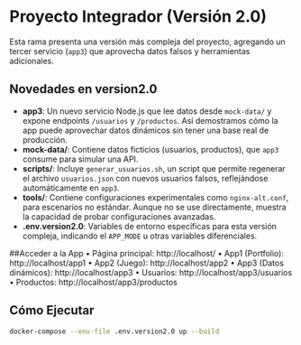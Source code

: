 
# Proyecto Integrador (Versión 2.0)

Esta rama presenta una versión más compleja del proyecto, agregando un tercer servicio (`app3`) que aprovecha datos falsos y herramientas adicionales.

## Novedades en version2.0

- **app3**: Un nuevo servicio Node.js que lee datos desde `mock-data/` y expone endpoints `/usuarios` y `/productos`. Así demostramos cómo la app puede aprovechar datos dinámicos sin tener una base real de producción.
- **mock-data/**: Contiene datos ficticios (usuarios, productos), que `app3` consume para simular una API.
- **scripts/**: Incluye `generar_usuarios.sh`, un script que permite regenerar el archivo `usuarios.json` con nuevos usuarios falsos, reflejándose automáticamente en `app3`.
- **tools/**: Contiene configuraciones experimentales como `nginx-alt.conf`, para escenarios no estándar. Aunque no se use directamente, muestra la capacidad de probar configuraciones avanzadas.
- **.env.version2.0**: Variables de entorno específicas para esta versión compleja, indicando el `APP_MODE` u otras variables diferenciales.

##Acceder a la App
• Página principal: http://localhost/
• App1 (Portfolio): http://localhost/app1
• App2 (Juego): http://localhost/app2
• App3 (Datos dinámicos): http://localhost/app3
  • Usuarios: http://localhost/app3/usuarios
  • Productos: http://localhost/app3/productos

## Cómo Ejecutar

```bash
docker-compose --env-file .env.version2.0 up --build

